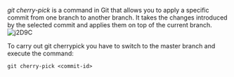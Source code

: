_git cherry-pick_ is a command in Git that allows you to apply a specific commit from one branch to another branch. It takes the changes introduced by the selected commit and applies them on top of the current branch.
![j2D9C](https://github.com/theharpretsingh/learn-git/assets/110823944/0266981f-4664-4608-ab50-1eaadbb08520)


To carry out git cherrypick you have to switch to the master branch and execute the command:
```
git cherry-pick <commit-id>
